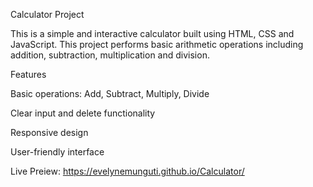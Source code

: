 Calculator Project


This is a simple and interactive calculator built using HTML, CSS and JavaScript. 
This project performs basic arithmetic operations including addition, subtraction, multiplication and division.


Features


Basic operations: Add, Subtract, Multiply, Divide

Clear input and delete functionality

Responsive design

User-friendly interface


Live Preiew: https://evelynemunguti.github.io/Calculator/
